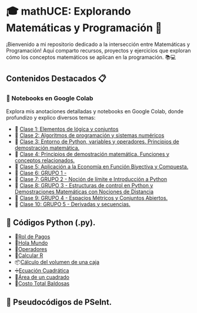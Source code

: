 # 🎓 mathUCE: Explorando Matemáticas y Programación 🌟

¡Bienvenido a mi repositorio dedicado a la intersección entre Matemáticas y Programación! Aquí comparto recursos, proyectos y ejercicios que exploran cómo los conceptos matemáticos se aplican en la programación. 📚💻

## Contenidos Destacados 📋

### 🚀 Notebooks en Google Colab
Explora mis anotaciones detalladas y notebooks en Google Colab, donde profundizo y explico diversos temas:

- 📘 [Clase 1: Elementos de lógica y conjuntos](https://colab.research.google.com/drive/1e2jRvTSloASMiESZNsJ9ZRv0neS8ZU5x#scrollTo=sFp-J9sKOQLw)
- 📗 [Clase 2: Algoritmos de programación y sistemas numéricos](https://colab.research.google.com/drive/1AZ5Ejv7QNPixEKWijpjCQV7nLFO8q8Q3?usp=sharing)
- 📙 [Clase 3: Entorno de Python, variables y operadores. Principios de demostración matemática.](https://colab.research.google.com/drive/1WDx9Llzuh4WqO6_6m-Oa4fAH8kk2kGNP?usp=sharing)
- 📕 [Clase 4: Principios de demostración matemática. Funciones y conceptos relacionados.](https://colab.research.google.com/drive/1u6_otVIU7n7ZpFQoLqHY2ZcH83nN7blN?usp=sharing)
- 📒 [Clase 5: Aplicación a la Economía en Función Biyectiva y Compuesta.](https://colab.research.google.com/drive/1kAE3XudlYI2xBQXWeDQ8Ee7RLAq_kOwH?usp=sharing)
- 📘 [Clase 6: GRUPO 1 -  ](https://colab.research.google.com/drive/130uGp8roRFayr8QWAJcD28lfkW5fWWrC?usp=sharing)
- 📗 [Clase 7: GRUPO 2 - Noción de límite e  Introducción a Python](https://colab.research.google.com/drive/1Dahhcdei8pLVG51moKnll-nF4-swC8DN?usp=sharing)
- 📙 [Clase 8: GRUPO 3 - Estructuras de control en Python y Demostraciones Matemáticas con Nociones de Distancia](https://colab.research.google.com/drive/1WPIYkq7f-qZyTCiisAVe-ing0EnyhnQT?usp=sharing)
- 📕 [Clase 9: GRUPO 4 - Espacios Métricos y Conjuntos Abiertos.](https://colab.research.google.com/drive/1Yn91uj3cFLr7u_qQZPiArMUaBzon2Lo7?usp=sharing)
- 📒 [Clase 10: GRUPO 5 - Derivadas y secuencias.](https://colab.research.google.com/drive/1acP7shHDGoVrzTjKKU67o_3kuoiuFtG3?usp=sharing)

##  🐍 Códigos Python (.py).
- 🧾[Rol de Pagos](https://drive.google.com/file/d/1Z2ls9VADFpfR2ALeekX3EGIERJmu6FPW/view?usp=sharing)
- 👋[Hola Mundo](https://drive.google.com/file/d/1S_Q_qcrfNfGqa9dZDBPwCtMKPydNxP7h/view?usp=sharing)
- 🔣[Operadores](https://drive.google.com/file/d/1pqAWABmdhh0AA3iLolakTV6CfmONulHr/view?usp=sharing)
- 📐[Calcular R](https://drive.google.com/file/d/1lN8ZyF_pRNWSQ5OsStbysy92sUtlhJRN/view?usp=sharing)
- 📦[Cálculo del volumen de una caja](https://drive.google.com/file/d/1XO0za3zDUDFHhjBwYWbWb2BopB8CTgAc/view?usp=sharing)
- ➗[Ecuación Cuadrática](https://drive.google.com/file/d/1RW88NY0VzofYGysBn3qRNWMou5DntrsM/view?usp=sharing)
- 📐[Área de un cuadrado](https://drive.google.com/file/d/1p4DUqJTXvqgFjtl3Q-669HUZC4WpfB7P/view?usp=sharing)
- 🤑[Costo Total Baldosas](https://drive.google.com/file/d/1LJ6s8CCj1iyQsSOvP7tcuJcIkmANbR5U/view?usp=sharing)

## 🔢 Pseudocódigos de PSeInt.



